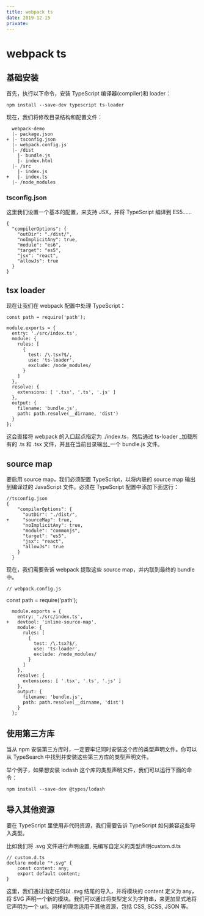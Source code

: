 ```yaml
---
title: webpack ts
date: 2019-12-15
private: 
---
```

# webpack ts
## 基础安装
首先，执行以下命令，安装 TypeScript 编译器(compiler)和 loader：

    npm install --save-dev typescript ts-loader

现在，我们将修改目录结构和配置文件：

      webpack-demo
      |- package.json
    + |- tsconfig.json
      |- webpack.config.js
      |- /dist
        |- bundle.js
        |- index.html
      |- /src
        |- index.js
    +   |- index.ts
      |- /node_modules

### tsconfig.json
这里我们设置一个基本的配置，来支持 JSX，并将 TypeScript 编译到 ES5……

    {
      "compilerOptions": {
        "outDir": "./dist/",
        "noImplicitAny": true,
        "module": "es6",
        "target": "es5",
        "jsx": "react",
        "allowJs": true
      }
    }


## tsx loader
现在让我们在 webpack 配置中处理 TypeScript：

    const path = require('path');

    module.exports = {
      entry: './src/index.ts',
      module: {
        rules: [
          {
            test: /\.tsx?$/,
            use: 'ts-loader',
            exclude: /node_modules/
          }
        ]
      },
      resolve: {
        extensions: [ '.tsx', '.ts', '.js' ]
      },
      output: {
        filename: 'bundle.js',
        path: path.resolve(__dirname, 'dist')
      }
    };

这会直接将 webpack 的入口起点指定为 ./index.ts，然后通过 ts-loader _加载所有的 .ts 和 .tsx 文件，并且在当前目录输出_一个 bundle.js 文件。

## source map
要启用 source map，我们必须配置 TypeScript，以将内联的 source map 输出到编译过的 JavaScript 文件。必须在 TypeScript 配置中添加下面这行：

    //tsconfig.json
    {
        "compilerOptions": {
          "outDir": "./dist/",
    +     "sourceMap": true,
          "noImplicitAny": true,
          "module": "commonjs",
          "target": "es5",
          "jsx": "react",
          "allowJs": true
        }
      }

现在，我们需要告诉 webpack 提取这些 source map，并内联到最终的 bundle 中。

    // webpack.config.js
   const path = require('path');

      module.exports = {
        entry: './src/index.ts',
    +   devtool: 'inline-source-map',
        module: {
          rules: [
            {
              test: /\.tsx?$/,
              use: 'ts-loader',
              exclude: /node_modules/
            }
          ]
        },
        resolve: {
          extensions: [ '.tsx', '.ts', '.js' ]
        },
        output: {
          filename: 'bundle.js',
          path: path.resolve(__dirname, 'dist')
        }
      };

## 使用第三方库
当从 npm 安装第三方库时，一定要牢记同时安装这个库的类型声明文件。你可以从 TypeSearch 中找到并安装这些第三方库的类型声明文件。

举个例子，如果想安装 lodash 这个库的类型声明文件，我们可以运行下面的命令：

    npm install --save-dev @types/lodash

## 导入其他资源
要在 TypeScript 里使用非代码资源，我们需要告诉 TypeScript 如何兼容这些导入类型。

比如我们将 .svg 文件进行声明设置, 先编写自定义的类型声明custom.d.ts

    // custom.d.ts
    declare module "*.svg" {
        const content: any;
        export default content;
    }

这里，我们通过指定任何以 .svg 结尾的导入，并将模块的 content 定义为 any，将 SVG 声明一个新的模块。我们可以通过将类型定义为字符串，来更加显式地将它声明为一个 url。同样的理念适用于其他资源，包括 CSS, SCSS, JSON 等。